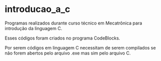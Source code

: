 # introducao_a_c
Programas realizados durante curso técnico em Mecatrônica para introdução da linguagem C.

  Esses códigos foram criados no programa CodeBlocks.

  Por serem códigos em linguagem C necessitam de serem compilados se não forem abertos pelo arquivo .exe mas sim pelo arquivo C.
